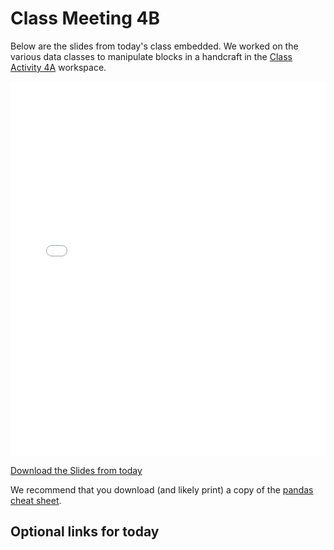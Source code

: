 # Class Meeting 4B

Below are the slides from today's class embedded.  We worked on the various data classes to manipulate blocks in a handcraft in the [Class Activity 4A](https://us.prairielearn.com/pl/course_instance/172874/assessment/2495516) workspace.

<div>
<iframe src="../../Lec08pandas.pdf" width="100%" height="600px" frameBorder="0"> </iframe>
</div>

[Download the Slides from today](https://github.com/ubc-cs/cpsc203/raw/main/files/Lec08pandas.pdf)

We recommend that you download (and likely print) a copy of the [pandas cheat sheet](https://pandas.pydata.org/Pandas_Cheat_Sheet.pdf).


## Optional links for today

<!--
## Important links for today:

- [Canvas](https://canvas.ubc.ca/courses/130127)
- [PrairieLearn](https://canvas.ubc.ca/courses/130127/external_tools/48751)
- [Markdown Tutorial](https://commonmark.org/help/tutorial/)
-->
